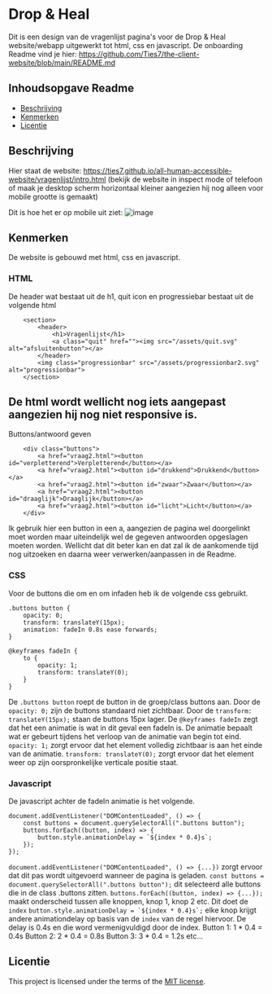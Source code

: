 # Drop & Heal

Dit is een design van de vragenlijst pagina's voor de Drop & Heal website/webapp uitgewerkt tot html, css en javascript.
De onboarding Readme vind je hier: https://github.com/Ties7/the-client-website/blob/main/README.md



## Inhoudsopgave Readme

  * [Beschrijving](#beschrijving)
  * [Kenmerken](#kenmerken)
  * [Licentie](#licentie)

## Beschrijving

Hier staat de website: https://ties7.github.io/all-human-accessible-website/vragenlijst/intro.html
(bekijk de website in inspect mode of telefoon of maak je desktop scherm horizontaal kleiner aangezien hij nog alleen voor mobile grootte is gemaakt)

Dit is hoe het er op mobile uit ziet:
![image](https://github.com/user-attachments/assets/7960978c-35be-4644-9c0c-45aaa4af43b0)





<!-- In de Beschrijving staat hoe je project er uit ziet, hoe het werkt en wat je er mee kan. -->
<!-- Voeg een mooie poster visual toe 📸 -->
<!-- Voeg een link toe naar Github Pages 🌐-->

## Kenmerken

De website is gebouwd met html, css en javascript.

### HTML
De header wat bestaat uit de h1, quit icon en progressiebar bestaat uit de volgende html 
```
    <section>
        <header>
            <h1>Vragenlijst</h1>
            <a class="quit" href=""><img src="/assets/quit.svg" alt="afsluitenbutton"></a>
        </header>
        <img class="progressionbar" src="/assets/progressionbar2.svg" alt="progressionbar">
    </section>
```
**De html wordt wellicht nog iets aangepast aangezien hij nog niet responsive is.**
-----------------------------------------------------------------------------------------------------------------------------------------------------
Buttons/antwoord geven
```
    <div class="buttons">
        <a href="vraag2.html"><button id="verpletterend">Verpletterend</button></a>
        <a href="vraag2.html"><button id="drukkend">Drukkend</button></a>
        <a href="vraag2.html"><button id="zwaar">Zwaar</button></a>
        <a href="vraag2.html"><button id="draaglijk">Draaglijk</button></a>
        <a href="vraag2.html"><button id="licht">Licht</button></a>
    </div>
```
Ik gebruik hier een button in een a, aangezien de pagina wel doorgelinkt moet worden maar uiteindelijk wel de gegeven antwoorden opgeslagen moeten worden. Wellicht dat dit beter kan en dat zal ik de aankomende tijd nog uitzoeken en daarna weer verwerken/aanpassen in de Readme.

### CSS
Voor de buttons die om en om infaden heb ik de volgende css gebruikt.
```
.buttons button {
    opacity: 0;
    transform: translateY(15px);
    animation: fadeIn 0.8s ease forwards;
}

@keyframes fadeIn {
    to {
        opacity: 1;
        transform: translateY(0);
    }
}
```
De ```.buttons button``` roept de button in de groep/class buttons aan. Door de ```opacity: 0;``` zijn de buttons standaard niet zichtbaar. Door de ```transform: translateY(15px);``` staan de buttons 15px lager.
De ```@keyframes fadeIn``` zegt dat het een animatie is wat in dit geval een fadeIn is. De animatie bepaalt wat er gebeurt tijdens het verloop van de animatie van begin tot eind. ```opacity: 1;``` zorgt ervoor dat het element volledig zichtbaar is aan het einde van de animatie. ```transform: translateY(0);``` zorgt ervoor dat het element weer op zijn oorspronkelijke verticale positie staat.

### Javascript
De javascript achter de fadeIn animatie is het volgende.
```
document.addEventListener("DOMContentLoaded", () => {
    const buttons = document.querySelectorAll(".buttons button");
    buttons.forEach((button, index) => {
        button.style.animationDelay = `${index * 0.4}s`;
    });
});
```
```document.addEventListener("DOMContentLoaded", () => {...})``` zorgt ervoor dat dit pas wordt uitgevoerd wanneer de pagina is geladen.
```const buttons = document.querySelectorAll(".buttons button");``` dit selecteerd alle buttons die in de class .buttons zitten.
```buttons.forEach((button, index) => {...});``` maakt onderscheid tussen alle knoppen, knop 1, knop 2 etc. Dit doet de ```index```
```button.style.animationDelay = `${index * 0.4}s`;``` elke knop krijgt andere animationdelay op basis van de ```index``` van de regel hiervoor. De delay is 0.4s en die word vermenigvuldigd door de index. 
Button 1: 1 * 0.4 = 0.4s
Button 2: 2 * 0.4 = 0.8s
Button 3: 3 * 0.4 = 1.2s   etc...

## Licentie

This project is licensed under the terms of the [MIT license](./LICENSE).
